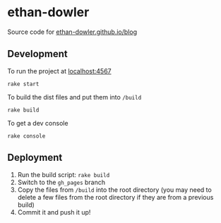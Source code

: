# ethan-dowler

Source code for [ethan-dowler.github.io/blog](https://ethan-dowler.github.io/blog)

## Development

To run the project at [localhost:4567](http://localhost:4567)
```
rake start
```

To build the dist files and put them into `/build`
```
rake build
```

To get a dev console
```
rake console
```

## Deployment

1. Run the build script: `rake build`
1. Switch to the `gh_pages` branch
1. Copy the files from `/build` into the root directory (you may need to delete a few files from the root directory if they are from a previous build)
1. Commit it and push it up!
